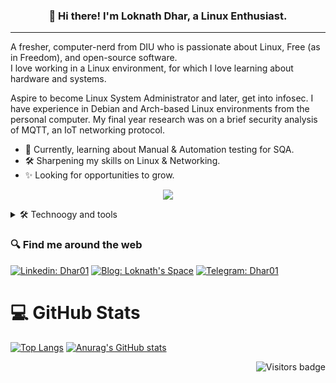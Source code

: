 <h3 align="center">👋 Hi there! I'm Loknath Dhar, a Linux Enthusiast.</h3>

- - -

A fresher, computer-nerd from DIU who is passionate about Linux, Free (as in Freedom), and open-source software.<br> 
I love working in a Linux environment, for which I love learning about hardware and systems.


Aspire to become Linux System Administrator and later, get into infosec. I have experience in Debian and Arch-based Linux environments from the personal computer. My final year research was on a brief security analysis of MQTT, an IoT networking protocol.

- 🌱 Currently, learning about Manual & Automation testing for SQA.<br>
- 🛠 Sharpening my skills on Linux & Networking.<br>
- ✨ Looking for opportunities to grow.

<p align="center">
  <img src="https://quotes-github-readme.vercel.app/api?type=vertical&theme=dark"/>
</p>

<details>
  
  <summary> 🛠 Technoogy and tools </summary>
  
### Programming Languages
    
  ![Python](https://img.shields.io/badge/-Python-3776AB?logo=Python&logoColor=white&style=flat)
  ![Java](https://img.shields.io/badge/-Java-007396?logo=Java&logoColor=red&style=flat)
  ![C++](https://img.shields.io/badge/-C++-00599C?logo=cplusplus&logoColor=white&style=flat)
  ![Bash](https://img.shields.io/badge/-Bash-4EAA25?logo=GNU-Bash&logoColor=white&style=flat)
  ![Markdown](https://img.shields.io/badge/-Markdown-000000?logo=Markdown&logoColor=white&style=flat)
 
  
### Operating Systems
 
  ![Linux](https://img.shields.io/badge/-Linux-FCC624?logo=Linux&logoColor=white&style=flat) 
  ![Kali Linux](https://img.shields.io/badge/-Kali%20Linux-557C94?logo=Kali-Linux&logoColor=white&style=flat)
  ![Manjaro](https://img.shields.io/badge/-Manjaro-35BF5C?logo=Manjaro&logoColor=white&style=flat)
 
### Version Control
  
  ![Git](https://img.shields.io/badge/-Git-F05032?style=flat&logo=git&logoColor=white)
  ![GitHub](https://img.shields.io/badge/-GitHub-181717?logo=GitHub&logoColor=red&style=flat)
  
### Database Management
  
  ![SQLite](https://img.shields.io/badge/-SQLite-003B57?logo=SQLite&logoColor=white&style=plastic)
  ![MySQL](https://img.shields.io/badge/-MySQL-4479A1?logo=MySQL&logoColor=white&style=plastic)
  

### Utilities 

  ![VSCode](https://img.shields.io/badge/-VSCode-007ACC?style=flat&logo=visual-studio-code&logoColor=white)
  ![NeoVim](https://img.shields.io/badge/-NeoVim-57A143?logo=NeoVim&logoColor=white&style=flat)
  ![Nano](https://img.shields.io/badge/-Nano-4A90E2?logo=Nano&logoColor=white&style=flat)


  
</details>


### 🔍 Find me around the web

[![Linkedin: Dhar01](https://img.shields.io/badge/-Dhar01-0e76a8?style=flat-square&logo=Linkedin&logoColor=white&link=https://www.linkedin.com/in/dhar01/)](https://www.linkedin.com/in/dhar01/)
[![Blog: Loknath's Space](https://img.shields.io/badge/-Lokanth's%20Space-grey?style=social&logo=Blogger&logoColor=orange&link=https://dhar01.github.io)](https://dhar01.github.io)
[![Telegram: Dhar01](https://img.shields.io/badge/-Dhar01-0088cc?style=social&logo=Telegram&logoColor=white&link=https://t.me/Dhar01)](https://t.me/Dhar01)

# 💻 GitHub Stats 

[![Top Langs](https://github-readme-stats.vercel.app/api/top-langs/?username=dhar01&layout=compact&theme=dark)](https://github.com/anuraghazra/github-readme-stats)
[![Anurag's GitHub stats](https://github-readme-stats.vercel.app/api?username=dhar01&theme=merko&show_icons=true)](https://github.com/anuraghazra/github-readme-stats)


<a href="https://badges.pufler.dev">
    <img align="right" src="https://badges.pufler.dev/visits/Dhar01/Dhar01?color=yellow" alt="Visitors badge" />
 </a>





<!--
**Dhar01/Dhar01** is a ✨ _special_ ✨ repository because its `README.md` (this file) appears on your GitHub profile.

Here are some ideas to get you started:

- 🔭 I’m currently working on ...
- 🌱 I’m currently learning ...
- 👯 I’m looking to collaborate on ...
- 🤔 I’m looking for help with ...
- 💬 Ask me about ...
- 📫 How to reach me: ...
- 😄 Pronouns: ...
- ⚡ Fun fact: ...
-->

